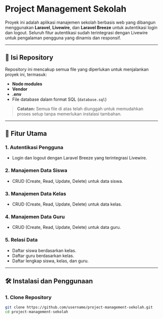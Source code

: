 # Project Management Sekolah

Proyek ini adalah aplikasi manajemen sekolah berbasis web yang dibangun menggunakan **Laravel**, **Livewire**, dan **Laravel Breeze** untuk autentikasi login dan logout. Seluruh fitur autentikasi sudah terintegrasi dengan Livewire untuk pengalaman pengguna yang dinamis dan responsif.

---

## 📂 Isi Repository

Repository ini mencakup semua file yang diperlukan untuk menjalankan proyek ini, termasuk:

- **Node modules**
- **Vendor**
- **.env**
- File database dalam format SQL (`database.sql`)

> **Catatan:** Semua file di atas telah diunggah untuk memudahkan proses setup tanpa memerlukan instalasi tambahan.

---

## 🚀 Fitur Utama

### 1. Autentikasi Pengguna
- Login dan logout dengan Laravel Breeze yang terintegrasi Livewire.

### 2. Manajemen Data Siswa
- CRUD (Create, Read, Update, Delete) untuk data siswa.

### 3. Manajemen Data Kelas
- CRUD (Create, Read, Update, Delete) untuk data kelas.

### 4. Manajemen Data Guru
- CRUD (Create, Read, Update, Delete) untuk data guru.

### 5. Relasi Data
- Daftar siswa berdasarkan kelas.
- Daftar guru berdasarkan kelas.
- Daftar lengkap siswa, kelas, dan guru.

---

## 🛠️ Instalasi dan Penggunaan

### 1. Clone Repository
```bash
git clone https://github.com/username/project-management-sekolah.git
cd project-management-sekolah
